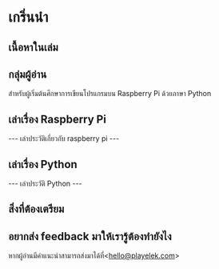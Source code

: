 # เกริ่นนำ

## เนื้อหาในเล่ม

## กลุ่มผู้อ่าน

สำหรับผู้เริ่มต้นศึกษาการเขียนโปรแกรมบน Raspberry Pi ด้วยภาษา Python

## เล่าเรื่อง Raspberry Pi

--- เล่าประวัติเกี่ยวกับ raspberry pi ---

## เล่าเรื่อง Python

--- เล่าประวัติ Python ---

## สิ่งที่ต้องเตรียม

## 

## อยากส่ง feedback มาให้เรารู้ต้องทำยังไง

หากผู้อ่านมีคำแนะนำสามารถส่งมาได้ที่&lt;[hello@playelek.com](mailto:hello@playelek.com)&gt;

